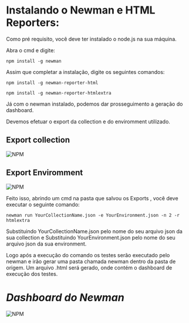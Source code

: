 
# Instalando o  Newman e HTML Reporters:

Como pré requisito, você deve ter instalado o node.js na sua máquina.

Abra o cmd e digite:

``` npm install -g newman ```

Assim que completar a instalação, digite os seguintes comandos:

```npm install -g newman-reporter-html```


```npm install -g newman-reporter-htmlextra```


Já com o newman instalado, podemos dar prosseguimento a geração do dashboard.

Devemos efetuar o export da collection e do enviromment utilizado.

## Export collection

![NPM](https://cdn.discordapp.com/attachments/1016144040091197501/1016360196873928784/exportCollection.jpg)




## Export Enviromment

![NPM](https://cdn.discordapp.com/attachments/1016144040091197501/1016360197142368296/exportEnviromment.jpg)


Feito isso, abrindo um cmd na pasta que salvou os Exports , você deve executar o seguinte comando:

``` newman run YourCollectionName.json -e YourEnvironment.json -n 2 -r htmlextra ```

Substituindo YourCollectionName.json pelo nome do seu arquivo json da sua collection e 
Substituindo YourEnvironment.json pelo nome do seu arquivo json da sua environment.

Logo após a execução do comando os testes serão executado pelo newman e irão gerar uma pasta chamada newman dentro da pasta de origem.
Um arquivo .html será gerado, onde contém o dashboard de execução dos testes.





# ***Dashboard do Newman***

![NPM](https://cdn.discordapp.com/attachments/1016144040091197501/1016357144787943454/Newman.jpg)

